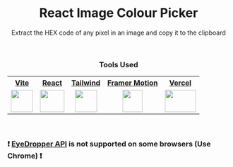 <div align="center">
<h1>React Image Colour Picker</h1>
  <p>Extract the HEX code of any pixel in an image and copy it to the clipboard</p>
  
<br>
  <h3>Tools Used</h3>
<table>
  <tr>
    <th><a href="https://astro.build/">Vite</a></th>
    <th><a href="https://react.dev/">React</a></th>
    <th><a href="https://tailwindcss.com/">Tailwind</a></th>
    <th><a href="https://www.framer.com/motion/">Framer Motion</a></th>
    <th><a href="https://vercel.com/">Vercel</a></th>
  </tr>
  <tr>
    <td align="center"><a href="https://vitejs.dev/"><img src="https://vitejs.dev/logo-with-shadow.png" width="50px" height="50px"></a></td>
    <td align="center"><a href="https://react.dev/"><img src="https://upload.wikimedia.org/wikipedia/commons/thumb/a/a7/React-icon.svg/2300px-React-icon.svg.png" width="55px" height="50px"></a></td>
    <td align="center"><a href="https://tailwindcss.com/"><img src="https://upload.wikimedia.org/wikipedia/commons/thumb/d/d5/Tailwind_CSS_Logo.svg/2048px-Tailwind_CSS_Logo.svg.png" width="50px" height="50px"></a></td>
    <td align="center"><a href="https://www.framer.com/motion/"><img src="https://cdn.icon-icons.com/icons2/2389/PNG/512/framer_logo_icon_145269.png" width="45px" height="50px"></a></td>
    <td align="center"><a href="https://vercel.com/"><img src="https://logowik.com/content/uploads/images/vercel1868.jpg" width="70px" height="50px"></a></td>
    
  </tr>
</table>
  <br>
  
</div>

### ❗ [EyeDropper API](https://developer.mozilla.org/en-US/docs/Web/API/EyeDropper_API) is not supported on some browsers (Use Chrome) ❗

